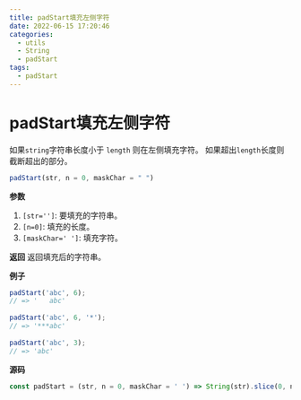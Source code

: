 ```yaml
---
title: padStart填充左侧字符
date: 2022-06-15 17:20:46
categories: 
  - utils
  - String
  - padStart
tags: 
  - padStart
---
```

# padStart填充左侧字符

如果`string`字符串长度小于 `length` 则在左侧填充字符。 如果超出`length`长度则截断超出的部分。

```js
padStart(str, n = 0, maskChar = " ")
```

**参数**

1. `[str='']`: 要填充的字符串。
2. `[n=0]`: 填充的长度。
3. `[maskChar=' ']`: 填充字符。

**返回**
返回填充后的字符串。

**例子**

```js
padStart('abc', 6);
// => '   abc'
 
padStart('abc', 6, '*');
// => '***abc'
 
padStart('abc', 3);
// => 'abc'
```

**源码**

```js
const padStart = (str, n = 0, maskChar = ' ') => String(str).slice(0, n).padStart(n, maskChar)
```

